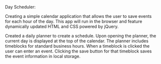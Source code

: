 Day Scheduler:

Creating a simple calendar application that allows the user to save events for each hour of the day. This app will run in the browser and feature dynamically updated HTML and CSS powered by jQuery.

Created a daily planner to create a schedule.
Upon opening the planner, the current day is displayed at the top of the calendar.
The planner includes timeblocks for standard business hours.
When a timeblock is clicked the user can enter an event.
Clicking the save button for that timeblock saves the event information in local storage.